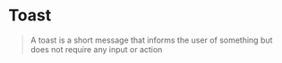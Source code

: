 # Toast
> A toast is a short message that informs the user of something but does not require any input or action
